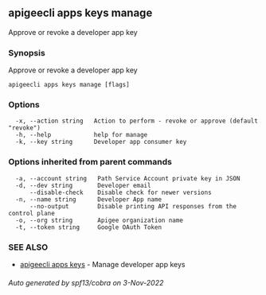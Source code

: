 ## apigeecli apps keys manage

Approve or revoke a developer app key

### Synopsis

Approve or revoke a developer app key

```
apigeecli apps keys manage [flags]
```

### Options

```
  -x, --action string   Action to perform - revoke or approve (default "revoke")
  -h, --help            help for manage
  -k, --key string      Developer app consumer key
```

### Options inherited from parent commands

```
  -a, --account string   Path Service Account private key in JSON
  -d, --dev string       Developer email
      --disable-check    Disable check for newer versions
  -n, --name string      Developer App name
      --no-output        Disable printing API responses from the control plane
  -o, --org string       Apigee organization name
  -t, --token string     Google OAuth Token
```

### SEE ALSO

* [apigeecli apps keys](apigeecli_apps_keys.md)	 - Manage developer app keys

###### Auto generated by spf13/cobra on 3-Nov-2022
